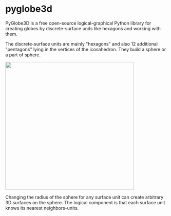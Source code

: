# pyglobe3d
PyGlobe3D is a free open-source logical-graphical Python library for creating globes by discrete-surface units like hexagons and working with them. 

The discrete-surface units are mainly "hexagons" and also 12 additional "pentagons" lying in the vertices of the icosahedron. They build a sphere or a part of sphere. 

<img src="https://user-images.githubusercontent.com/85578981/127783633-d5dc5e1b-57e8-426b-ae48-cb57790e715e.png" data-canonical-src="https://user-images.githubusercontent.com/85578981/127783633-d5dc5e1b-57e8-426b-ae48-cb57790e715e.png" width="400"/>

Changing the radius of the sphere for any surface unit can create arbitrary 3D surfaces on the sphere. The logical component is that each surface unit knows its nearest neighbors-units.
